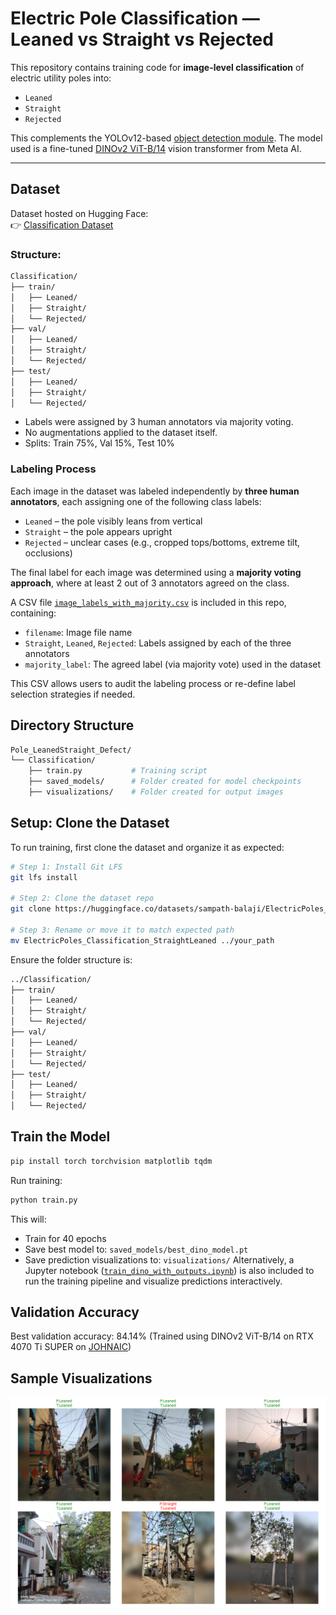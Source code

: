 # Electric Pole Classification — Leaned vs Straight vs Rejected

This repository contains training code for **image-level classification** of electric utility poles into:
- `Leaned`
- `Straight`
- `Rejected`

This complements the YOLOv12-based [object detection module](https://github.com/sampath-balaji/Electrical-Lines-Defect-Detection/tree/main/Pole_LeanedStraight_Defect/ObjectDetection). The model used is a fine-tuned [DINOv2 ViT-B/14](https://github.com/facebookresearch/dinov2) vision transformer from Meta AI.

---

## Dataset

Dataset hosted on Hugging Face:  
👉 [Classification Dataset](https://huggingface.co/datasets/sampath-balaji/Electrical-Lines-Defect-Detection/tree/main/Poles_LeanedStraight/Classification)

### Structure:
```bash
Classification/
├── train/
│   ├── Leaned/
│   ├── Straight/
│   └── Rejected/
├── val/
│   ├── Leaned/
│   ├── Straight/
│   └── Rejected/
├── test/
│   ├── Leaned/
│   ├── Straight/
│   └── Rejected/
```
- Labels were assigned by 3 human annotators via majority voting.
- No augmentations applied to the dataset itself.
- Splits: Train 75%, Val 15%, Test 10%

### Labeling Process

Each image in the dataset was labeled independently by **three human annotators**, each assigning one of the following class labels:
- `Leaned` – the pole visibly leans from vertical
- `Straight` – the pole appears upright
- `Rejected` – unclear cases (e.g., cropped tops/bottoms, extreme tilt, occlusions)

The final label for each image was determined using a **majority voting approach**, where at least 2 out of 3 annotators agreed on the class.

A CSV file [`image_labels_with_majority.csv`](./image_labels_with_majority.csv) is included in this repo, containing:
- `filename`: Image file name
- `Straight`, `Leaned`, `Rejected`: Labels assigned by each of the three annotators
- `majority_label`: The agreed label (via majority vote) used in the dataset

This CSV allows users to audit the labeling process or re-define label selection strategies if needed.

## Directory Structure
```bash
Pole_LeanedStraight_Defect/
└── Classification/
    ├── train.py           # Training script
    ├── saved_models/      # Folder created for model checkpoints
    ├── visualizations/    # Folder created for output images
```
## Setup: Clone the Dataset
To run training, first clone the dataset and organize it as expected:
```bash
# Step 1: Install Git LFS
git lfs install

# Step 2: Clone the dataset repo
git clone https://huggingface.co/datasets/sampath-balaji/ElectricPoles_Classification_StraightLeaned

# Step 3: Rename or move it to match expected path
mv ElectricPoles_Classification_StraightLeaned ../your_path
```
Ensure the folder structure is:
```bash
../Classification/
├── train/
│   ├── Leaned/
│   ├── Straight/
│   └── Rejected/
├── val/
│   ├── Leaned/
│   ├── Straight/
│   └── Rejected/
├── test/
│   ├── Leaned/
│   ├── Straight/
│   └── Rejected/
```

## Train the Model
```bash
pip install torch torchvision matplotlib tqdm
```
Run training:
```bash
python train.py
```
This will:
- Train for 40 epochs
- Save best model to: ```saved_models/best_dino_model.pt```
- Save prediction visualizations to: ```visualizations/```
Alternatively, a Jupyter notebook ([`train_dino_with_outputs.ipynb`](https://github.com/sampath-balaji/Electrical-Lines-Defect-Detection/blob/main/Pole_LeanedStraight_Defect/Classification/train_dino_with_outputs.ipynb)) is also included to run the training pipeline and visualize predictions interactively.

## Validation Accuracy
Best validation accuracy: 84.14%
(Trained using DINOv2 ViT-B/14 on RTX 4070 Ti SUPER on [JOHNAIC](https://von-neumann.ai/))

## Sample Visualizations
<p align="center"> <img src="https://raw.githubusercontent.com/sampath-balaji/Electrical-Lines-Defect-Detection/refs/heads/main/Pole_LeanedStraight_Defect/Classification/assets/val_viz_ep40.png" width="600"/> </p>
